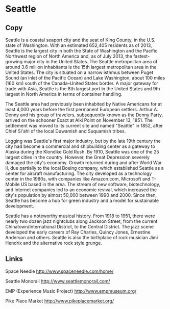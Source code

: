 # Seattle

## Copy
Seattle is a coastal seaport city and the seat of King County, in the U.S. state of Washington. With an estimated 652,405 residents as of 2013, Seattle is the largest city in both the State of Washington and the Pacific Northwest region of North America and, as of July 2013, the fastest-growing major city in the United States. The Seattle metropolitan area of around 3.6 million inhabitants is the 15th largest metropolitan area in the United States. The city is situated on a narrow isthmus between Puget Sound (an inlet of the Pacific Ocean) and Lake Washington, about 100 miles (160 km) south of the Canada–United States border. A major gateway for trade with Asia, Seattle is the 8th largest port in the United States and 9th largest in North America in terms of container handling.

The Seattle area had previously been inhabited by Native Americans for at least 4,000 years before the first permanent European settlers. Arthur A. Denny and his group of travelers, subsequently known as the Denny Party, arrived on the schooner Exact at Alki Point on November 13, 1851. The settlement was moved to its current site and named "Seattle" in 1852, after Chief Si'ahl of the local Duwamish and Suquamish tribes.

Logging was Seattle's first major industry, but by the late 19th century the city had become a commercial and shipbuilding center as a gateway to Alaska during the Klondike Gold Rush. By 1910, Seattle was one of the 25 largest cities in the country. However, the Great Depression severely damaged the city's economy. Growth returned during and after World War II, due partially to the local Boeing company, which established Seattle as a center for aircraft manufacturing. The city developed as a technology center in the 1980s, with companies like Amazon.com, Microsoft and T-Mobile US based in the area. The stream of new software, biotechnology, and Internet companies led to an economic revival, which increased the city's population by almost 50,000 between 1990 and 2000. Since then, Seattle has become a hub for green industry and a model for sustainable development.

Seattle has a noteworthy musical history. From 1918 to 1951, there were nearly two dozen jazz nightclubs along Jackson Street, from the current Chinatown/International District, to the Central District. The jazz scene developed the early careers of Ray Charles, Quincy Jones, Ernestine Anderson and others. Seattle is also the birthplace of rock musician Jimi Hendrix and the alternative rock style grunge.

## Links
Space Needle
http://www.spaceneedle.com/home/

Seattle Monorail
http://www.seattlemonorail.com/

EMP (Experience Music Project)
http://www.empmuseum.org/

Pike Place Market
http://www.pikeplacemarket.org/